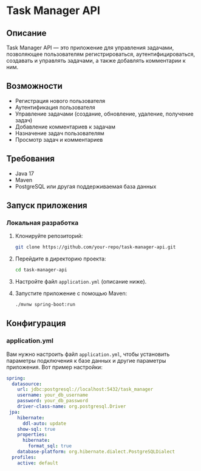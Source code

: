 # Task Manager API

## Описание

Task Manager API — это приложение для управления задачами, позволяющее пользователям регистрироваться, аутентифицироваться, создавать и управлять задачами, а также добавлять комментарии к ним.

## Возможности

- Регистрация нового пользователя
- Аутентификация пользователя
- Управление задачами (создание, обновление, удаление, получение задач)
- Добавление комментариев к задачам
- Назначение задач пользователям
- Просмотр задач и комментариев

## Требования

- Java 17
- Maven
- PostgreSQL или другая поддерживаемая база данных

## Запуск приложения

### Локальная разработка

1. Клонируйте репозиторий:

    ```bash
    git clone https://github.com/your-repo/task-manager-api.git
    ```

2. Перейдите в директорию проекта:

    ```bash
    cd task-manager-api
    ```

3. Настройте файл `application.yml` (описание ниже).

4. Запустите приложение с помощью Maven:

    ```bash
    ./mvnw spring-boot:run
    ```

## Конфигурация

### application.yml

Вам нужно настроить файл `application.yml`, чтобы установить параметры подключения к базе данных и другие параметры приложения. Вот пример настройки:

```yaml
spring:
  datasource:
    url: jdbc:postgresql://localhost:5432/task_manager
    username: your_db_username
    password: your_db_password
    driver-class-name: org.postgresql.Driver
 jpa:
    hibernate:
      ddl-auto: update
    show-sql: true
    properties:
      hibernate:
        format_sql: true
    database-platform: org.hibernate.dialect.PostgreSQLDialect
  profiles:
    active: default



